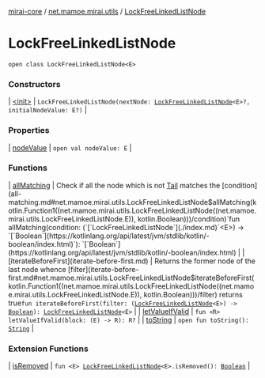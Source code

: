 [mirai-core](../../index.md) / [net.mamoe.mirai.utils](../index.md) / [LockFreeLinkedListNode](./index.md)

# LockFreeLinkedListNode

`open class LockFreeLinkedListNode<E>`

### Constructors

| [&lt;init&gt;](-init-.md) | `LockFreeLinkedListNode(nextNode: `[`LockFreeLinkedListNode`](./index.md)`<E>?, initialNodeValue: E?)` |

### Properties

| [nodeValue](node-value.md) | `open val nodeValue: E` |

### Functions

| [allMatching](all-matching.md) | Check if all the node which is not [Tail](#) matches the [condition](all-matching.md#net.mamoe.mirai.utils.LockFreeLinkedListNode$allMatching(kotlin.Function1((net.mamoe.mirai.utils.LockFreeLinkedListNode((net.mamoe.mirai.utils.LockFreeLinkedListNode.E)), kotlin.Boolean)))/condition)`fun allMatching(condition: (`[`LockFreeLinkedListNode`](./index.md)`<E>) -> `[`Boolean`](https://kotlinlang.org/api/latest/jvm/stdlib/kotlin/-boolean/index.html)`): `[`Boolean`](https://kotlinlang.org/api/latest/jvm/stdlib/kotlin/-boolean/index.html) |
| [iterateBeforeFirst](iterate-before-first.md) | Returns the former node of the last node whence [filter](iterate-before-first.md#net.mamoe.mirai.utils.LockFreeLinkedListNode$iterateBeforeFirst(kotlin.Function1((net.mamoe.mirai.utils.LockFreeLinkedListNode((net.mamoe.mirai.utils.LockFreeLinkedListNode.E)), kotlin.Boolean)))/filter) returns true`fun iterateBeforeFirst(filter: (`[`LockFreeLinkedListNode`](./index.md)`<E>) -> `[`Boolean`](https://kotlinlang.org/api/latest/jvm/stdlib/kotlin/-boolean/index.html)`): `[`LockFreeLinkedListNode`](./index.md)`<E>` |
| [letValueIfValid](let-value-if-valid.md) | `fun <R> letValueIfValid(block: (E) -> R): R?` |
| [toString](to-string.md) | `open fun toString(): `[`String`](https://kotlinlang.org/api/latest/jvm/stdlib/kotlin/-string/index.html) |

### Extension Functions

| [isRemoved](../is-removed.md) | `fun <E> `[`LockFreeLinkedListNode`](./index.md)`<E>.isRemoved(): `[`Boolean`](https://kotlinlang.org/api/latest/jvm/stdlib/kotlin/-boolean/index.html) |

